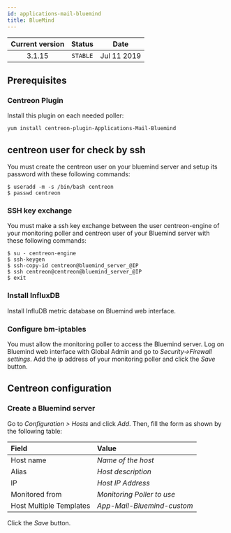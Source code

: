```yaml
---
id: applications-mail-bluemind
title: BlueMind
---
```


| Current version | Status | Date |
| :-: | :-: | :-: |
| 3.1.15 | `STABLE` | Jul 11 2019 |

## Prerequisites

### Centreon Plugin

Install this plugin on each needed poller:

``` shell
yum install centreon-plugin-Applications-Mail-Bluemind
```

## centreon user for check by ssh

You must create the centreon user on your bluemind server and setup its password with these following commands:

    $ useradd -m -s /bin/bash centreon
    $ passwd centreon

### SSH key exchange

You must make a ssh key exchange between the user centreon-engine of your monitoring poller and centreon user of your
Bluemind server with these following commands:

    $ su - centreon-engine 
    $ ssh-keygen
    $ ssh-copy-id centreon@bluemind_server_@IP
    $ ssh centreon@centreon@bluemind_server_@IP
    $ exit

### Install InfluxDB

Install InfluDB metric database on Bluemind web interface.

### Configure bm-iptables

You must allow the monitoring poller to access the Bluemind server. Log on Bluemind web interface with Global Admin and
go to *Security-\>Firewall settings*. Add the ip address of your monitoring poller and click the *Save* button.

## Centreon configuration

### Create a Bluemind server

Go to *Configuration \> Hosts* and click *Add*. Then, fill the form as shown by the following table:

| Field                   | Value                      |
| :---------------------- | :------------------------- |
| Host name               | *Name of the host*         |
| Alias                   | *Host description*         |
| IP                      | *Host IP Address*          |
| Monitored from          | *Monitoring Poller to use* |
| Host Multiple Templates | *App-Mail-Bluemind-custom* |

Click the *Save* button.



